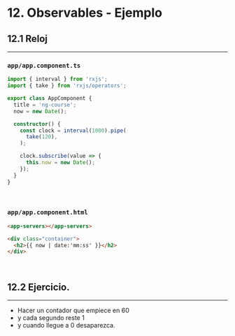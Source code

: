 # 12. Observables - Ejemplo

## 12.1 Reloj
---

### `app/app.component.ts`
``` ts
import { interval } from 'rxjs';
import { take } from 'rxjs/operators';

export class AppComponent {
  title = 'ng-course';
  now = new Date();

  constructor() {
    const clock = interval(1000).pipe(
      take(120),
    );

    clock.subscribe(value => {
      this.now = new Date();
    });
  }
}
```
<br>

### `app/app.component.html`
``` html
<app-servers></app-servers>

<div class="container">
  <h2>{{ now | date:'mm:ss' }}</h2>
</div>
```
<br>

## 12.2 Ejercicio.
---

- Hacer un contador que empiece en 60
- y cada segundo reste 1
- y cuando llegue a 0 desaparezca.
